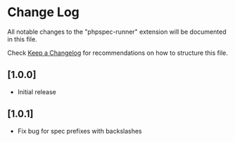# Change Log
All notable changes to the "phpspec-runner" extension will be documented in this file.

Check [Keep a Changelog](http://keepachangelog.com/) for recommendations on how to structure this file.

## [1.0.0]
- Initial release

## [1.0.1]
- Fix bug for spec prefixes with backslashes
